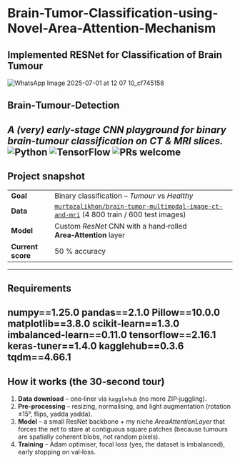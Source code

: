 # Brain-Tumor-Classification-using-Novel-Area-Attention-Mechanism
## Implemented RESNet for Classification of Brain Tumour 
![WhatsApp Image 2025-07-01 at 12 07 10_cf745158](https://github.com/user-attachments/assets/a3d289b0-2ac9-4924-87eb-3c1a3ad5ca14)
## Brain‑Tumour‑Detection
*A (very) early‑stage CNN playground for binary brain‑tumour classification on CT & MRI slices.*
![Python](https://img.shields.io/badge/python-3.10%2B-blue)
![TensorFlow](https://img.shields.io/badge/TensorFlow-2.x-orange)
![PRs welcome](https://img.shields.io/badge/PRs-welcome-brightgreen)
---
## Project snapshot
|                |                                                 |
| -------------- | ----------------------------------------------- |
| **Goal**       | Binary classification – *Tumour* vs *Healthy*   |
| **Data**       | [`murtozalikhon/brain-tumor-multimodal-image-ct-and-mri`](https://www.kaggle.com/datasets/murtozalikhon/brain-tumor-multimodal-image-ct-and-mri) (4 800 train / 600 test images) |
| **Model**      | Custom *ResNet* CNN with a hand‑rolled **Area‑Attention** layer |
| **Current score** | 50 % accuracy |
---
## Requirements 
numpy==1.25.0
pandas==2.1.0
Pillow==10.0.0
matplotlib==3.8.0
scikit-learn==1.3.0
imbalanced-learn==0.11.0
tensorflow==2.16.1
keras-tuner==1.4.0
kagglehub==0.3.6
tqdm==4.66.1
---
## How it works (the 30‑second tour)
1. **Data download** – one‑liner via `kagglehub` (no more ZIP‑juggling).  
2. **Pre‑processing** – resizing, normalising, and light augmentation (rotation ±15°, flips, yadda yadda).  
3. **Model** – a small ResNet backbone + my niche *AreaAttentionLayer* that forces the net to stare at contiguous square patches (because tumours are spatially coherent blobs, not random pixels).  
4. **Training** – Adam optimiser, focal loss (yes, the dataset is imbalanced), early stopping on val‑loss.  

